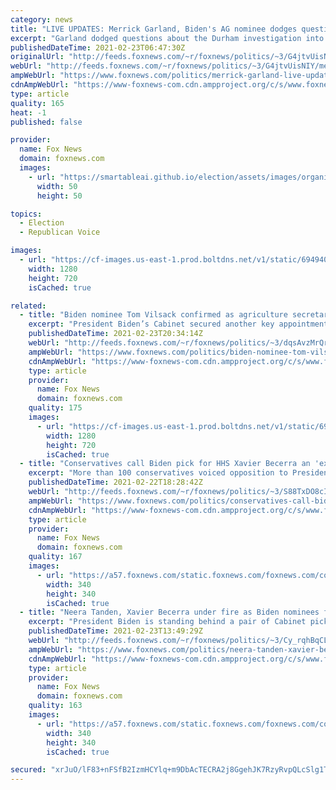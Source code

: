 ```yaml
---
category: news
title: "LIVE UPDATES: Merrick Garland, Biden's AG nominee dodges questions from Senate Republicans"
excerpt: "Garland dodged questions about the Durham investigation into the Trump-Russia probe origins, transgender athletes in high school sports, and whether crossing the border illegally should be a criminal offense. "
publishedDateTime: 2021-02-23T06:47:30Z
originalUrl: "http://feeds.foxnews.com/~r/foxnews/politics/~3/G4jtvUisNIY/merrick-garland-live-updates-2-23-2021"
webUrl: "http://feeds.foxnews.com/~r/foxnews/politics/~3/G4jtvUisNIY/merrick-garland-live-updates-2-23-2021"
ampWebUrl: "https://www.foxnews.com/politics/merrick-garland-live-updates-2-23-2021.amp"
cdnAmpWebUrl: "https://www-foxnews-com.cdn.ampproject.org/c/s/www.foxnews.com/politics/merrick-garland-live-updates-2-23-2021.amp"
type: article
quality: 165
heat: -1
published: false

provider:
  name: Fox News
  domain: foxnews.com
  images:
    - url: "https://smartableai.github.io/election/assets/images/organizations/foxnews.com-50x50.jpg"
      width: 50
      height: 50

topics:
  - Election
  - Republican Voice

images:
  - url: "https://cf-images.us-east-1.prod.boltdns.net/v1/static/694940094001/8bd54b59-efda-450f-ac9c-2f7f53926495/1d8ab2cb-01ff-40f7-9614-c89cbd108e6c/1280x720/match/image.jpg"
    width: 1280
    height: 720
    isCached: true

related:
  - title: "Biden nominee Tom Vilsack confirmed as agriculture secretary"
    excerpt: "President Biden’s Cabinet secured another key appointment Monday after the Senate voted to approve Tom Vilsack as the next agriculture secretary."
    publishedDateTime: 2021-02-23T20:34:14Z
    webUrl: "http://feeds.foxnews.com/~r/foxnews/politics/~3/dqsAvzMrQrg/biden-nominee-tom-vilsack-confirmed-agriculture-secretary"
    ampWebUrl: "https://www.foxnews.com/politics/biden-nominee-tom-vilsack-confirmed-agriculture-secretary.amp"
    cdnAmpWebUrl: "https://www-foxnews-com.cdn.ampproject.org/c/s/www.foxnews.com/politics/biden-nominee-tom-vilsack-confirmed-agriculture-secretary.amp"
    type: article
    provider:
      name: Fox News
      domain: foxnews.com
    quality: 175
    images:
      - url: "https://cf-images.us-east-1.prod.boltdns.net/v1/static/694940094001/9f57ab36-ea8b-456f-ab70-6835f363cab3/7f5905d3-cc41-4df7-99a6-9399aa75de21/1280x720/match/image.jpg"
        width: 1280
        height: 720
        isCached: true
  - title: "Conservatives call Biden pick for HHS Xavier Becerra an 'extremist,' oppose nomination"
    excerpt: "More than 100 conservatives voiced opposition to President Biden’s nominee for secretary of the Department of Health and Human Services Xavier Becerra, calling him an “extremist” who would carry a liberal agenda if confirmed."
    publishedDateTime: 2021-02-22T18:28:42Z
    webUrl: "http://feeds.foxnews.com/~r/foxnews/politics/~3/S88TxDO8cI8/conservatives-call-biden-pick-for-hhs-xavier-becerra-an-extremist-oppose-nomination"
    ampWebUrl: "https://www.foxnews.com/politics/conservatives-call-biden-pick-for-hhs-xavier-becerra-an-extremist-oppose-nomination.amp"
    cdnAmpWebUrl: "https://www-foxnews-com.cdn.ampproject.org/c/s/www.foxnews.com/politics/conservatives-call-biden-pick-for-hhs-xavier-becerra-an-extremist-oppose-nomination.amp"
    type: article
    provider:
      name: Fox News
      domain: foxnews.com
    quality: 167
    images:
      - url: "https://a57.foxnews.com/static.foxnews.com/foxnews.com/content/uploads/2020/10/340/340/brooke-singman-headshot.jpg?ve=1&tl=1"
        width: 340
        height: 340
        isCached: true
  - title: "Neera Tanden, Xavier Becerra under fire as Biden nominees fight to survive confirmation battles"
    excerpt: "President Biden is standing behind a pair of Cabinet picks facing uphill battles —including Neera Tanden, his nominee to lead the Office of Management and Budget, and Xavier Becerra, his pick for secretary of the Department of Health and Human Services -- as a growing number of senators have vowed to"
    publishedDateTime: 2021-02-23T13:49:29Z
    webUrl: "http://feeds.foxnews.com/~r/foxnews/politics/~3/Cy_rqhBqCLE/neera-tanden-xavier-becerra-tough-confirmation-battles"
    ampWebUrl: "https://www.foxnews.com/politics/neera-tanden-xavier-becerra-tough-confirmation-battles.amp"
    cdnAmpWebUrl: "https://www-foxnews-com.cdn.ampproject.org/c/s/www.foxnews.com/politics/neera-tanden-xavier-becerra-tough-confirmation-battles.amp"
    type: article
    provider:
      name: Fox News
      domain: foxnews.com
    quality: 163
    images:
      - url: "https://a57.foxnews.com/static.foxnews.com/foxnews.com/content/uploads/2020/10/340/340/brooke-singman-headshot.jpg?ve=1&tl=1"
        width: 340
        height: 340
        isCached: true

secured: "xrJuO/lF83+nFSfB2IzmHCYlq+m9DbAcTECRA2j8GgehJK7RzyRvpQLcSlg1TJn0wXHguB+eyL5MqPSPXOCYn+zwxoR4j0OWaE+/SvdPiCbKxZXGNN59PhfXLRt/LNT0YoeaOEltbxy6Fimqgn1p2G0Y4lU+fMYq2+pF9GdB4/XtGQ9POA1W9oc6OTX+L5GeWQXL60+xy74j3aWpOmJNeUDjvXz1u9dDnHmPZa7cWdNpP509j+TgiQvNWO7Xu16ZE+ds1702PRuWE5vLm+auI0bGSOhhgQ/gDAPrMoK3CNVQ6tT2XgUbIEdez7IZGqMrmdJJTsRYFmDUcOwElNmcHcIO3ydvYtmzmu3XT3Y9Ovs=;OyESXZaIzpUMSV0lPCN98Q=="
---
```


